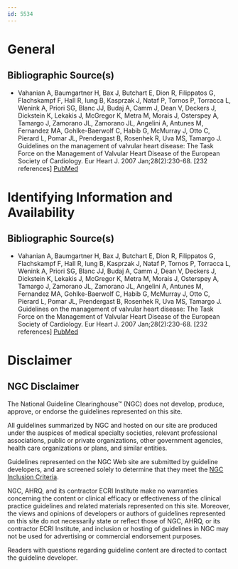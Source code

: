 ```yaml
---
id: 5534
---
```


# General

## Bibliographic Source(s)

- Vahanian A, Baumgartner H, Bax J, Butchart E, Dion R, Filippatos G, Flachskampf F, Hall R, Iung B, Kasprzak J, Nataf P, Tornos P, Torracca L, Wenink A, Priori SG, Blanc JJ, Budaj A, Camm J, Dean V, Deckers J, Dickstein K, Lekakis J, McGregor K, Metra M, Morais J, Osterspey A, Tamargo J, Zamorano JL, Zamorano JL, Angelini A, Antunes M, Fernandez MA, Gohlke-Baerwolf C, Habib G, McMurray J, Otto C, Pierard L, Pomar JL, Prendergast B, Rosenhek R, Uva MS, Tamargo J. Guidelines on the management of valvular heart disease: The Task Force on the Management of Valvular Heart Disease of the European Society of Cardiology. Eur Heart J. 2007 Jan;28(2):230-68. [232 references] [ PubMed ](http://www.ncbi.nlm.nih.gov/entrez/query.fcgi?cmd=Retrieve&db=pubmed&dopt=Abstract&list_uids=17259184)

# Identifying Information and Availability

## Bibliographic Source(s)

- Vahanian A, Baumgartner H, Bax J, Butchart E, Dion R, Filippatos G, Flachskampf F, Hall R, Iung B, Kasprzak J, Nataf P, Tornos P, Torracca L, Wenink A, Priori SG, Blanc JJ, Budaj A, Camm J, Dean V, Deckers J, Dickstein K, Lekakis J, McGregor K, Metra M, Morais J, Osterspey A, Tamargo J, Zamorano JL, Zamorano JL, Angelini A, Antunes M, Fernandez MA, Gohlke-Baerwolf C, Habib G, McMurray J, Otto C, Pierard L, Pomar JL, Prendergast B, Rosenhek R, Uva MS, Tamargo J. Guidelines on the management of valvular heart disease: The Task Force on the Management of Valvular Heart Disease of the European Society of Cardiology. Eur Heart J. 2007 Jan;28(2):230-68. [232 references] [ PubMed ](http://www.ncbi.nlm.nih.gov/entrez/query.fcgi?cmd=Retrieve&db=pubmed&dopt=Abstract&list_uids=17259184)

# Disclaimer

## NGC Disclaimer

The National Guideline Clearinghouse™ (NGC) does not develop, produce, approve, or endorse the guidelines represented on this site.

All guidelines summarized by NGC and hosted on our site are produced under the auspices of medical specialty societies, relevant professional associations, public or private organizations, other government agencies, health care organizations or plans, and similar entities.

Guidelines represented on the NGC Web site are submitted by guideline developers, and are screened solely to determine that they meet the [NGC Inclusion Criteria](/help-and-about/summaries/inclusion-criteria).

NGC, AHRQ, and its contractor ECRI Institute make no warranties concerning the content or clinical efficacy or effectiveness of the clinical practice guidelines and related materials represented on this site. Moreover, the views and opinions of developers or authors of guidelines represented on this site do not necessarily state or reflect those of NGC, AHRQ, or its contractor ECRI Institute, and inclusion or hosting of guidelines in NGC may not be used for advertising or commercial endorsement purposes.

Readers with questions regarding guideline content are directed to contact the guideline developer.

